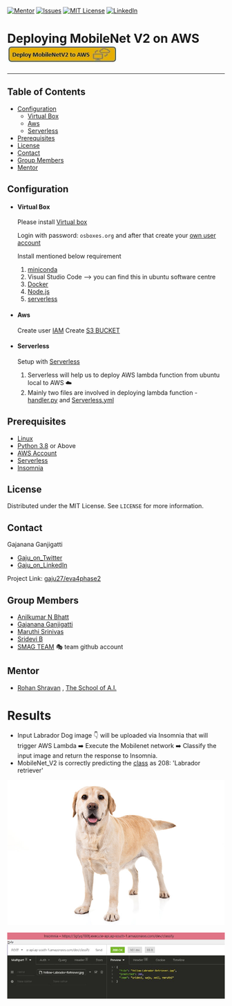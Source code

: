 <!-- PROJECT SHIELDS -->
<!--
*** I'm using markdown "reference style" links for readability.
*** Reference links are enclosed in brackets [ ] instead of parentheses ( ).
*** See the bottom of this document for the declaration of the reference variables
*** for contributors-url, forks-url, etc. This is an optional, concise syntax you may use.
*** https://www.markdownguide.org/basic-syntax/#reference-style-links
-->
[![Mentor][mentor-shield]][mentor-url]
[![Issues][issues-shield]][issues-url]
[![MIT License][license-shield]][license-url]
[![LinkedIn][linkedin-shield]][linkedin-url]


# Deploying MobileNet V2 on AWS ![image](https://github.com/Gaju27/eva4phase2/blob/master/git_store_house/aws.JPG)
________

<!-- TABLE OF CONTENTS -->
## Table of Contents

* [Configuration](#configuration)
    * [Virtual Box](#virtual-box)
    * [Aws](#aws)
    * [Serverless](#serverless)
* [Prerequisites](#prerequisites)
* [License](#license)
* [Contact](#contact)
* [Group Members](#group-members)
* [Mentor](#mentor)



<!-- CONFIGURATION -->
## Configuration 
   -  #### Virtual Box 
      Please install [Virtual box](https://www.virtualbox.org/wiki/Downloads)
      
      Login with password: `osboxes.org` and after that create your [own user account](https://vitux.com/a-beginners-guide-to-user-management-on-ubuntu/)
      
      Install mentioned below requirement
        
        1. [miniconda](https://docs.conda.io/en/latest/miniconda.html)
        2. Visual Studio Code --> you can find this in ubuntu software centre
        3. [Docker](https://docs.docker.com/engine/install/ubuntu/)
        4. [Node.js](https://www.geeksforgeeks.org/installation-of-node-js-on-linux/)
        6. [serverless](https://www.serverless.com/)
        
   -  #### Aws
         Create user [IAM](https://docs.aws.amazon.com/rekognition/latest/dg/setting-up.html)
         Create [S3 BUCKET](https://docs.aws.amazon.com/quickstarts/latest/s3backup/step-1-create-bucket.html)
         
   -  #### Serverless         
         Setup with [Serverless](https://www.serverless.com/framework/docs/providers/aws/cli-reference/config-credentials/)
         
         1. Serverless will help us to deploy AWS lambda function from ubuntu local to AWS :cloud:
         2. Mainly two files are involved in deploying lambda function - [handler.py](https://github.com/Gaju27/eva4phase2/blob/master/Session1/handler.py) and [Serverless.yml](https://github.com/Gaju27/eva4phase2/blob/master/Session1/serverless.yml)
         
## Prerequisites

* [Linux](https://www.tutorialspoint.com/ubuntu/index.htm)
* [Python 3.8](https://www.python.org/downloads/) or Above
* [AWS Account](https://aws.amazon.com/free/?all-free-tier.sort-by=item.additionalFields.SortRank&all-free-tier.sort-order=asc)
* [Serverless](https://www.serverless.com/) 
* [Insomnia](https://insomnia.rest/download/)

<!-- LICENSE -->
## License

Distributed under the MIT License. See `LICENSE` for more information.


<!-- CONTACT -->
## Contact

Gajanana Ganjigatti 
   - [Gaju_on_Twitter](https://twitter.com/Gajucg)
   - [Gaju_on_LinkedIn](https://www.linkedin.com/in/gajanana-ganjigatti/)

Project Link: [gaju27/eva4phase2](https://github.com/gaju27/eva4phase2)

<!-- GROUP MEMBERS -->
## Group Members
  - [Anilkumar N Bhatt](https://github.com/anilbhatt1)
  - [Gajanana Ganjigatti](https://github.com/gaju27)
  - [Maruthi Srinivas](https://github.com/mmaruthi)
  - [Sridevi B](https://github.com/sridevibonthu)
  - [SMAG TEAM](https://github.com/SMAGEVA4/session1/tree/master/Session1) :performing_arts: team github account

<!-- MENTOR -->
## Mentor

* [Rohan Shravan](https://www.linkedin.com/in/rohanshravan/) , [The School of A.I.](https://theschoolof.ai/)

# Results

-   Input Labrador Dog image :point_down: will be uploaded via Insomnia that will trigger AWS Lambda :arrow_right: Execute the Mobilenet network :arrow_right: Classify the input image and return the response to Insomnia. 
-   MobileNet_V2 is correctly predicting the [class](https://gist.github.com/yrevar/942d3a0ac09ec9e5eb3a) as 208: 'Labrador retriever'
   
![dog](https://github.com/Gaju27/eva4phase2/blob/master/git_store_house/Yellow-Labrador-Retriever.jpg)

![image](https://github.com/Gaju27/eva4phase2/blob/master/Session1/outcome1.JPG)


<!-- MARKDOWN LINKS & IMAGES -->
<!-- https://www.markdownguide.org/basic-syntax/#reference-style-links -->
[mentor-shield]: https://img.shields.io/badge/Mentor-mentor-yellowgreen
[mentor-url]: https://www.linkedin.com/in/rohanshravan/
[forks-shield]: https://img.shields.io/github/forks/othneildrew/Best-README-Template.svg?style=flat-square
[forks-url]: https://github.com/othneildrew/Best-README-Template/network/members
[stars-shield]: https://img.shields.io/github/stars/othneildrew/Best-README-Template.svg?style=flat-square
[stars-url]: https://github.com/othneildrew/Best-README-Template/stargazers
[issues-shield]: https://img.shields.io/github/issues/othneildrew/Best-README-Template.svg?style=flat-square
[issues-url]: https://github.com/othneildrew/Best-README-Template/issues
[license-shield]: https://img.shields.io/github/license/othneildrew/Best-README-Template.svg?style=flat-square
[license-url]: https://github.com/Gaju27/EVA/blob/master/LICENSE.txt
[linkedin-shield]: https://img.shields.io/badge/-LinkedIn-black.svg?style=flat-square&logo=linkedin&colorB=555
[linkedin-url]: https://www.linkedin.com/in/gajanana-ganjigatti/
